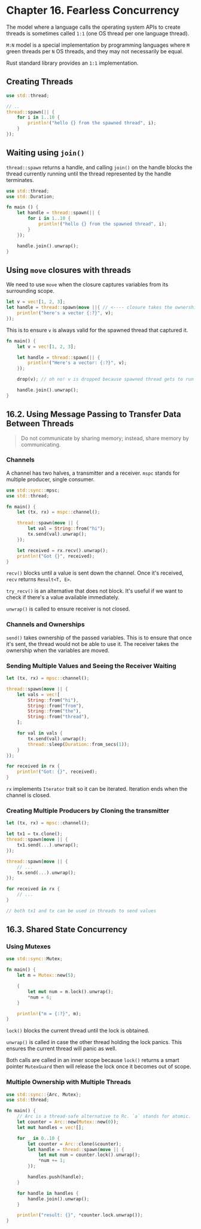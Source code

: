 # Chapter 16. Fearless Concurrency

The model where a language calls the operating system APIs to create threads is sometimes called `1:1` (one OS thread per one language thread).

`M:N` model is a special implementation by programming languages where `M` green threads per `N` OS threads, and they may not necessarily be equal.

Rust standard library provides an `1:1` implementation.

## Creating Threads

```rust
use std::thread;

// ..
thread::spawn(|| {
    for i in 1..10 {
        println!("hello {} from the spawned thread", i);
    }
});
```

## Waiting using `join()`

`thread::spawn` returns a handle, and calling `join()` on the handle blocks the thread currently running until the thread represented by the handle terminates.

```rust
use std::thread;
use std::Duration;

fn main () {
    let handle = thread::spawn(|| {
        for i in 1..10 {
            println!("hello {} from the spawned thread", i);
        }
    });

    handle.join().unwrap();
}
```

## Using `move` closures with threads

We need to use `move` when the closure captures variables from its surrounding scope.

```rust
let v = vec![1, 2, 3];
let handle = thread::spawn(move ||{ // <---- closure takes the ownership of v
    println!("here's a vector {:?}", v);
});
```

This is to ensure `v` is always valid for the spawned thread that captured it.

```rust
fn main() {
    let v = vec![1, 2, 3];

    let handle = thread::spawn(|| {
        println!("Here's a vector: {:?}", v);
    });

    drop(v); // oh no! v is dropped because spawned thread gets to run

    handle.join().unwrap();
}
```

## 16.2. Using Message Passing to Transfer Data Between Threads

> Do not communicate by sharing memory; instead, share memory by communicating.

### Channels

A channel has two halves, a transmitter and a receiver. `mspc` stands for multiple producer, single consumer.

```rust
use std::sync::mpsc;
use std::thread;

fn main() {
    let (tx, rx) = mspc::channel();

    thread::spawn(move || {
        let val = String::from("hi");
        tx.send(val).unwrap();
    });

    let received = rx.recv().unwrap();
    println!("Got {}", received);
}
```

`recv()` blocks until a value is sent down the channel. Once it's received, `recv` returns `Result<T, E>`.

`try_recv()` is an alternative that does not block. It's useful if we want to check if there's a value available immediately.

`unwrap()` is called to ensure receiver is not closed.

### Channels and Ownerships

`send()` takes ownership of the passed variables. This is to ensure that once it's sent, the thread would not be able to use it. The receiver takes the ownership when the variables are moved.

### Sending Multiple Values and Seeing the Receiver Waiting

```rust
let (tx, rx) = mpsc::channel();

thread::spawn(move || {
    let vals = vec![
        String::from("hi"),
        String::from("from"),
        String::from("the"),
        String::from("thread"),
    ];

    for val in vals {
        tx.send(val).unwrap();
        thread::sleep(Duration::from_secs(1));
    }
});

for received in rx {
    println!("Got: {}", received);
}
```

`rx` implements `Iterator` trait so it can be iterated. Iteration ends when the channel is closed.

### Creating Multiple Producers by Cloning the transmitter

```rust
let (tx, rx) = mpsc::channel();

let tx1 = tx.clone();
thread::spawn(move || {
    tx1.send(...).unwrap();
});

thread::spawn(move || {
    // ...
    tx.send(...).unwrap();
});

for received in rx {
    // ...
}

// both tx1 and tx can be used in threads to send values
```

## 16.3. Shared State Concurrency

### Using Mutexes

```rust
use std::sync::Mutex;

fn main() {
    let m = Mutex::new(5);

    {
        let mut num = m.lock().unwrap();
        *num = 6;
    }

    println!("m = {:?}", m);
}
```

`lock()` blocks the current thread until the lock is obtained.

`unwrap()` is called in case the other thread holding the lock panics. This ensures the current thread will panic as well.

Both calls are called in an inner scope because `lock()` returns a smart pointer `MutexGuard` then will release the lock once it becomes out of scope.

### Multiple Ownership with Multiple Threads

```rust
use std::sync::{Arc, Mutex};
use std::thread;

fn main() {
    // Arc is a thread-safe alternative to Rc. `a` stands for atomic.
    let counter = Arc::new(Mutex::new(0));
    let mut handles = vec![];

    for _ in 0..10 {
        let counter = Arc::clone(&counter);
        let handle = thread::spawn(move || {
            let mut num = counter.lock().unwrap();
            *num += 1;
        });

        handles.push(handle);
    }

    for handle in handles {
        handle.join().unwrap();
    }

    println!("result: {}", *counter.lock.unwrap());
}
```